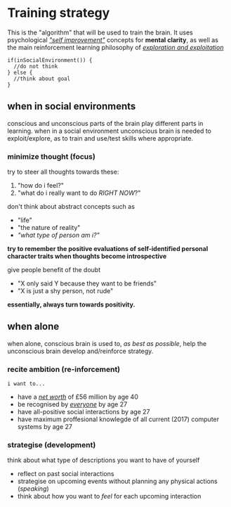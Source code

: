 # Training strategy

This is the "algorithm" that will be used to train the brain.
It uses psychological [_"self improvement"_][1] concepts 
for **mental clarity**, 
as well as the main reinforcement learning philosophy of
[_exploration and exploitation_][2]

[1]: ../doc/self_help
[2]: ../../programming/ML/DA-Lecture9.pdf "learn about this"

```
if(inSocialEnvironment()) {
  //do not think
} else {
  //think about goal
}
```

## when in social environments 
conscious and unconscious parts of the brain play different parts in learning.
when in a social environment unconscious brain is needed to exploit/explore,
as to train and use/test skills where appropriate.

### minimize thought (focus)
try to steer all thoughts towards these:
  1. "how do i feel?"
  2. "what do i really want to do _RIGHT NOW_?"

don't think about abstract concepts such as 
  - "life" 
  - "the nature of reality"
  - _"what type of person am i?"_

**try to remember the positive evaluations 
of self-identified personal character traits
when thoughts become introspective**

give people benefit of the doubt
  - "X only said Y because they want to be friends"
  - "X is just a shy person, not rude"

**essentially, always turn towards positivity.**

## when alone
when alone, conscious brain is used to, _as best as possible_, help 
the unconscious brain develop and/reinforce strategy.

### recite ambition (re-inforcement)
`i want to...`
  - have
    a [_net worth_](./reference/netWorth.md) of £56 million 
    by age 40
  - be recognised by 
    [_everyone_](./reference/quantitativePopularity.md) 
    by age 27
  - have 
    all-positive social interactions
    by age 27
  - have 
    maximum proffesional knowlegde of 
    all current (2017) computer systems
    by age 27

### strategise (development)
think about what type of descriptions you want to have of yourself
  - reflect on past social interactions
  - strategise on upcoming events without planning 
    any physical actions (_speaking_)
  - think about how you want to *feel* for each upcoming interaction
